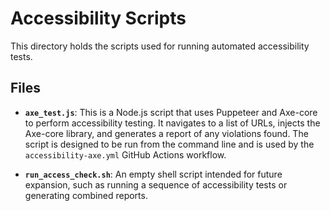 # Accessibility Scripts

This directory holds the scripts used for running automated accessibility tests.

## Files

-   **`axe_test.js`**: This is a Node.js script that uses Puppeteer and Axe-core to perform accessibility testing. It navigates to a list of URLs, injects the Axe-core library, and generates a report of any violations found. The script is designed to be run from the command line and is used by the `accessibility-axe.yml` GitHub Actions workflow.

-   **`run_access_check.sh`**: An empty shell script intended for future expansion, such as running a sequence of accessibility tests or generating combined reports.
